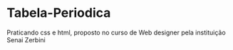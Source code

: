 # Tabela-Periodica
Praticando css e html, proposto no curso de Web designer pela instituição Senai Zerbini
